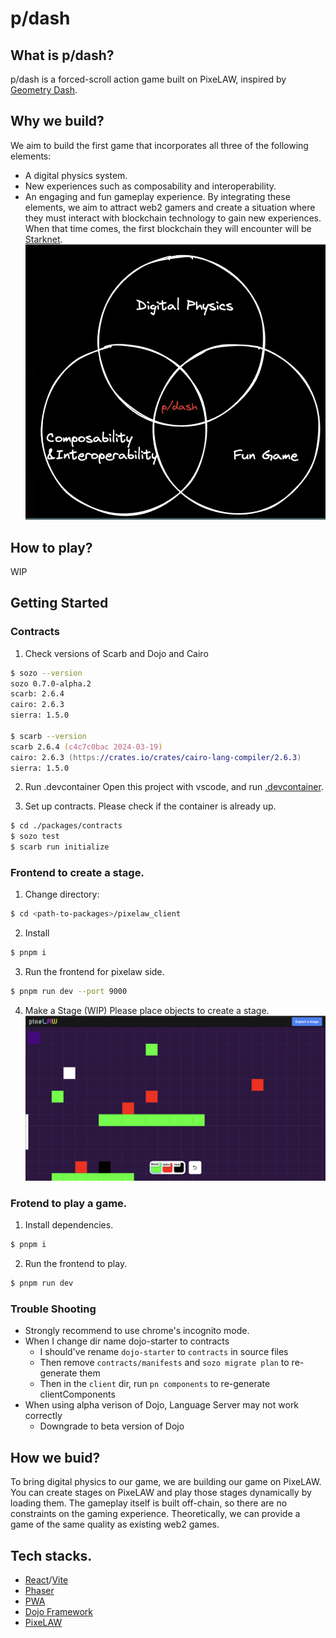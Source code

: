 # p/dash

## What is p/dash?
p/dash is a forced-scroll action game built on PixeLAW, inspired by [Geometry Dash](https://geometry-dash.fandom.com/wiki/Geometry_Dash_Wiki).

## Why we build?
We aim to build the first game that incorporates all three of the following elements:

- A digital physics system.
- New experiences such as composability and interoperability.
- An engaging and fun gameplay experience.
By integrating these elements, we aim to attract web2 gamers and create a situation where they must interact with blockchain technology to gain new experiences. When that time comes, the first blockchain they will encounter will be [Starknet](https://www.starknet.io/).
![image](./assets/three_features.png)

## How to play?
WIP

## Getting Started

### Contracts

1. Check versions of Scarb and Dojo and Cairo

```zsh
$ sozo --version                                                                               
sozo 0.7.0-alpha.2
scarb: 2.6.4
cairo: 2.6.3
sierra: 1.5.0

$ scarb --version       
scarb 2.6.4 (c4c7c0bac 2024-03-19)
cairo: 2.6.3 (https://crates.io/crates/cairo-lang-compiler/2.6.3)
sierra: 1.5.0
```

2. Run .devcontainer
Open this project with vscode, and run [.devcontainer](https://code.visualstudio.com/docs/devcontainers/containers).

3. Set up contracts.
Please check if the container is already up.
```zsh
$ cd ./packages/contracts
$ sozo test
$ scarb run initialize
```

### Frontend to create a stage.
1. Change directory:
```zsh
$ cd <path-to-packages>/pixelaw_client
```

2. Install
```zsh
$ pnpm i
```

3. Run the frontend for pixelaw side.
```zsh
$ pnpm run dev --port 9000
```

4. Make a Stage (WIP)
Please place objects to create  a stage.
![image](./assets/create_a_stage.png)

<!-- 5. Export a Json file (WIP)
 -->

### Frotend to play a game.
1. Install dependencies.
```zsh
$ pnpm i
```

2. Run the frontend to play.
```zsh
$ pnpm run dev
```

### Trouble Shooting
- Strongly recommend to use chrome's incognito mode.
- When I change dir name dojo-starter to contracts
  - I should've rename `dojo-starter` to `contracts` in source files
  - Then remove `contracts/manifests` and `sozo migrate plan` to re-generate them
  - Then in the `client` dir, run `pn components` to re-generate clientComponents
- When using alpha verison of Dojo, Language Server may not work correctly
  - Downgrade to beta version of Dojo

## How we buid?
To bring digital physics to our game, we are building our game on PixeLAW. You can create stages on PixeLAW and play those stages dynamically by loading them. The gameplay itself is built off-chain, so there are no constraints on the gaming experience. Theoretically, we can provide a game of the same quality as existing web2 games.

## Tech stacks.
- [React](https://react.dev/)/[Vite](https://vitejs.dev/)
- [Phaser](https://phaser.io/)
- [PWA](https://en.wikipedia.org/wiki/Progressive_web_app)
- [Dojo Framework](https://book.dojoengine.org/)
- [PixeLAW](https://www.pixelaw.xyz/)